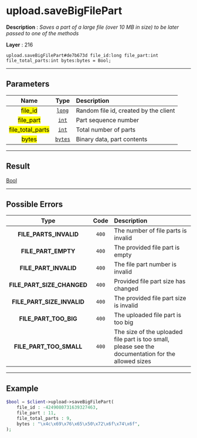 # upload.saveBigFilePart

**Description** : *Saves a part of a large file \(over 10 MB in size\) to be later passed to one of the methods*

**Layer** : 216

```tl
upload.saveBigFilePart#de7b673d file_id:long file_part:int file_total_parts:int bytes:bytes = Bool;
```

---

## Parameters

| Name | Type | Description |
| :---: | :---: | :--- |
| <mark>file_id</mark> | [`long`](type/long) | Random file id, created by the client |
| <mark>file_part</mark> | [`int`](type/int) | Part sequence number |
| <mark>file_total_parts</mark> | [`int`](type/int) | Total number of parts |
| <mark>bytes</mark> | [`bytes`](type/bytes) | Binary data, part contents |

---

## Result

[Bool](type/Bool)

---

## Possible Errors

| Type | Code | Description |
| :---: | :---: | :--- |
| **FILE_PARTS_INVALID** | `400` | The number of file parts is invalid |
| **FILE_PART_EMPTY** | `400` | The provided file part is empty |
| **FILE_PART_INVALID** | `400` | The file part number is invalid |
| **FILE_PART_SIZE_CHANGED** | `400` | Provided file part size has changed |
| **FILE_PART_SIZE_INVALID** | `400` | The provided file part size is invalid |
| **FILE_PART_TOO_BIG** | `400` | The uploaded file part is too big |
| **FILE_PART_TOO_SMALL** | `400` | The size of the uploaded file part is too small, please see the documentation for the allowed sizes |

---

## Example

```php
$bool = $client->upload->saveBigFilePart(
	file_id : -4249080731639327463,
	file_part : 11,
	file_total_parts : 9,
	bytes : "\x4c\x69\x76\x65\x50\x72\x6f\x74\x6f",
);
```